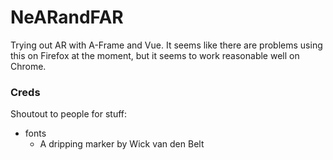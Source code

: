 # NeARandFAR
Trying out AR with A-Frame and Vue. It seems like there are problems using this on Firefox at the moment, but it seems to work reasonable well on Chrome.

### Creds
Shoutout to people for stuff:

* fonts
  * A dripping marker by Wick van den Belt